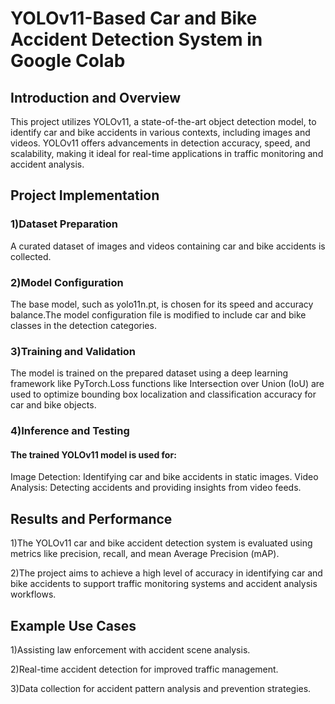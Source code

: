 # YOLOv11-Based Car and Bike Accident Detection System in Google Colab

## Introduction and Overview

This project utilizes YOLOv11, a state-of-the-art object detection model, to identify car and bike accidents in various contexts, including images and videos. YOLOv11 offers advancements in detection accuracy, speed, and scalability, making it ideal for real-time applications in traffic monitoring and accident analysis.

## Project Implementation

### 1)Dataset Preparation
A curated dataset of images and videos containing car and bike accidents is collected.

### 2)Model Configuration
The base model, such as yolo11n.pt, is chosen for its speed and accuracy balance.The model configuration file is modified to include car and bike classes in the detection categories.

### 3)Training and Validation
The model is trained on the prepared dataset using a deep learning framework like PyTorch.Loss functions like Intersection over Union (IoU) are used to optimize bounding box localization and classification accuracy for car and bike objects.

### 4)Inference and Testing
#### The trained YOLOv11 model is used for:
Image Detection: Identifying car and bike accidents in static images.
Video Analysis: Detecting accidents and providing insights from video feeds.

## Results and Performance

1)The YOLOv11 car and bike accident detection system is evaluated using metrics like precision, recall, and mean Average Precision (mAP).

2)The project aims to achieve a high level of accuracy in identifying car and bike accidents to support traffic monitoring systems and accident analysis workflows.

## Example Use Cases

1)Assisting law enforcement with accident scene analysis.

2)Real-time accident detection for improved traffic management.

3)Data collection for accident pattern analysis and prevention strategies.
